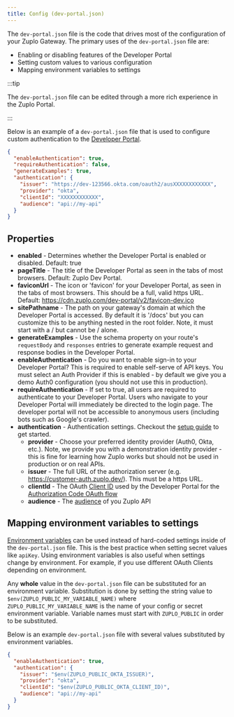 ```yaml
---
title: Config (dev-portal.json)
---
```


The `dev-portal.json` file is the code that drives most of the configuration of
your Zuplo Gateway. The primary uses of the `dev-portal.json` file are:

- Enabling or disabling features of the Developer Portal
- Setting custom values to various configuration
- Mapping environment variables to settings

:::tip

The `dev-portal.json` file can be edited through a more rich experience in the
Zuplo Portal.

:::

Below is an example of a `dev-portal.json` file that is used to configure custom
authentication to the [Developer Portal](../articles/developer-portal).

```json
{
  "enableAuthentication": true,
  "requireAuthentication": false,
  "generateExamples": true,
  "authentication": {
    "issuer": "https://dev-123566.okta.com/oauth2/ausXXXXXXXXXXXX",
    "provider": "okta",
    "clientId": "XXXXXXXXXXXX",
    "audience": "api://my-api"
  }
}
```

## Properties

- **enabled** - Determines whether the Developer Portal is enabled or disabled.
  Default: true
- **pageTitle** - The title of the Developer Portal as seen in the tabs of most
  browsers. Default: Zuplo Dev Portal.
- **faviconUrl** - The icon or 'favicon' for your Developer Portal, as seen in
  the tabs of most browsers. This should be a full, valid https URL. Default:
  https://cdn.zuplo.com/dev-portal/v2/favicon-dev.ico
- **sitePathname** - The path on your gateway's domain at which the Developer
  Portal is accessed. By default it is '/docs' but you can customize this to be
  anything nested in the root folder. Note, it must start with a / but cannot be
  / alone.
- **generateExamples** - Use the schema property on your route's `requestBody`
  and `responses` entries to generate example request and response bodies in the
  Developer Portal.
- **enableAuthentication** - Do you want to enable sign-in to your Developer
  Portal? This is required to enable self-serve of API keys. You must select an
  Auth Provider if this is enabled - by default we give you a demo Auth0
  configuration (you should not use this in production).
- **requireAuthentication** - If set to true, all users are required to
  authenticate to your Developer Portal. Users who navigate to your Developer
  Portal will immediately be directed to the login page. The developer portal
  will not be accessible to anonymous users (including bots such as Google's
  crawler).
- **authentication** - Authentication settings. Checkout the
  [setup guide](./dev-portal-auth.md) to get started.
  - **provider** - Choose your preferred identity provider (Auth0, Okta, etc.).
    Note, we provide you with a demonstration identity provider - this is fine
    for learning how Zuplo works but should not be used in production or on real
    APIs.
  - **issuer** - The full URL of the authorization server (e.g.
    https://customer-auth.zuplo.dev/). This must be a https URL.
  - **clientId** - The OAuth
    [Client ID](https://auth0.com/docs/glossary#A:~:text=about%20an%20entity.-,Client%20ID,-Identification%20value%20assigned)
    used by the Developer Portal for the
    [Authorization Code OAuth flow](https://auth0.com/docs/get-started/authentication-and-authorization-flow/authorization-code-flow-with-proof-key-for-code-exchange-pkce)
  - **audience** - The
    [audience](https://auth0.com/docs/glossary#A:~:text=.-,Audience,-Unique%20identifier%20of)
      of you Zuplo API

## Mapping environment variables to settings

[Environment variables](./environment-variables.md) can be used instead of
hard-coded settings inside of the `dev-portal.json` file. This is the best
practice when setting secret values like `apiKey`. Using environment variables
is also useful when settings change by environment. For example, if you use
different OAuth Clients depending on environment.

Any **whole** value in the `dev-portal.json` file can be substituted for an
environment variable. Substitution is done by setting the string value to
`$env(ZUPLO_PUBLIC_MY_VARIABLE_NAME)` where `ZUPLO_PUBLIC_MY_VARIABLE_NAME` is
the name of your config or secret environment variable. Variable names must
start with `ZUPLO_PUBLIC` in order to be substituted.

Below is an example `dev-portal.json` file with several values substituted by
environment variables.

```json
{
  "enableAuthentication": true,
  "authentication": {
    "issuer": "$env(ZUPLO_PUBLIC_OKTA_ISSUER)",
    "provider": "okta",
    "clientId": "$env(ZUPLO_PUBLIC_OKTA_CLIENT_ID)",
    "audience": "api://my-api"
  }
}
```
